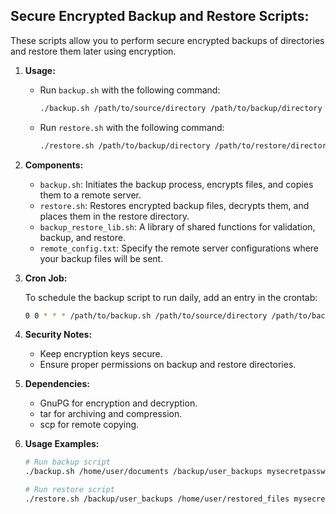 ## Secure Encrypted Backup and Restore Scripts:

These scripts allow you to perform secure encrypted backups of directories and restore them later using encryption.

1. **Usage:**

   - Run `backup.sh` with the following command:
     ```bash
     ./backup.sh /path/to/source/directory /path/to/backup/directory encryption_key days
     ```
   - Run `restore.sh` with the following command:
     ```bash
     ./restore.sh /path/to/backup/directory /path/to/restore/directory decryption_key
     ```

2. **Components:**

   - `backup.sh`: Initiates the backup process, encrypts files, and copies them to a remote server.
   - `restore.sh`: Restores encrypted backup files, decrypts them, and places them in the restore directory.
   - `backup_restore_lib.sh`: A library of shared functions for validation, backup, and restore.
   - `remote_config.txt`: Specify the remote server configurations where your backup files will be sent.

3. **Cron Job:**

   To schedule the backup script to run daily, add an entry in the crontab:
   ```bash
   0 0 * * * /path/to/backup.sh /path/to/source/directory /path/to/backup/directory encryption_key days
4. **Security Notes:**

   - Keep encryption keys secure.
   - Ensure proper permissions on backup and restore directories.
5. **Dependencies:**

   - GnuPG for encryption and decryption.
   - tar for archiving and compression.
   - scp for remote copying.
6.  **Usage Examples:**

    ```bash
    # Run backup script
    ./backup.sh /home/user/documents /backup/user_backups mysecretpassword 7

    # Run restore script
    ./restore.sh /backup/user_backups /home/user/restored_files mysecretpassword
